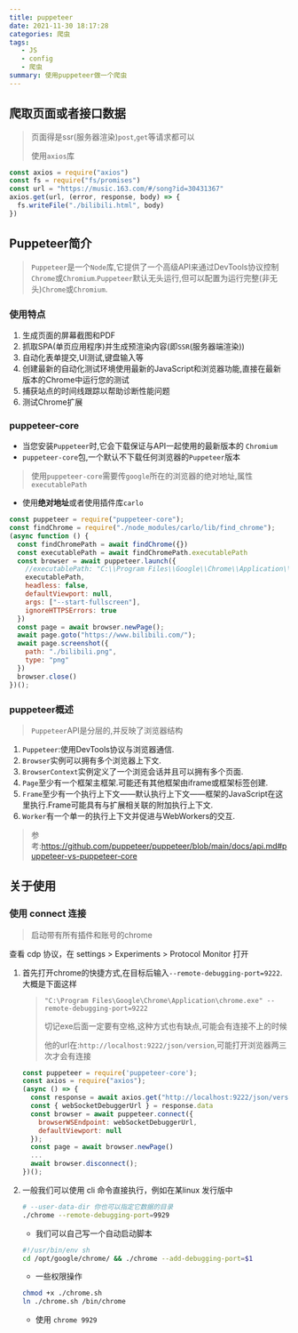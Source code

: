 ```yaml
---
title: puppeteer
date: 2021-11-30 18:17:28
categories: 爬虫
tags:
   - JS
   - config
   - 爬虫
summary: 使用puppeteer做一个爬虫
---
```


## 爬取页面或者接口数据

> 页面得是ssr(服务器渲染)`post`,`get`等请求都可以
>
> 使用`axios`库

```js
const axios = require("axios")
const fs = require("fs/promises")
const url = "https://music.163.com/#/song?id=30431367"
axios.get(url, (error, response, body) => {
  fs.writeFile("./bilibili.html", body)
})
```

## Puppeteer简介

>`Puppeteer`是一个`Node`库,它提供了一个高级API来通过DevTools协议控制`Chrome`或`Chromium`.`Puppeteer`默认无头运行,但可以配置为运行完整(非无头)`Chrome`或`Chromium`.

### 使用特点

1. 生成页面的屏幕截图和PDF
2. 抓取SPA(单页应用程序)并生成预渲染内容(即`SSR`(服务器端渲染))
3. 自动化表单提交,UI测试,键盘输入等
4. 创建最新的自动化测试环境使用最新的JavaScript和浏览器功能,直接在最新版本的Chrome中运行您的测试
5. 捕获站点的时间线跟踪以帮助诊断性能问题
6. 测试Chrome扩展

### puppeteer-core

* 当您安装`Puppeteer`时,它会下载保证与API一起使用的最新版本的 `Chromium`
* `puppeteer-core`包,一个默认不下载任何浏览器的`Puppeteer`版本

> 使用`puppeteer-core`需要传`google`所在的浏览器的绝对地址,属性`executablePath`

* 使用**绝对地址**或者使用插件库`carlo`

```js
const puppeteer = require("puppeteer-core");
const findChrome = require("./node_modules/carlo/lib/find_chrome");
(async function () {
  const findChromePath = await findChrome({})
  const executablePath = await findChromePath.executablePath
  const browser = await puppeteer.launch({
    //executablePath: "C:\\Program Files\\Google\\Chrome\\Application\\chrome.exe",
    executablePath,
    headless: false,
    defaultViewport: null,
    args: ["--start-fullscreen"],
    ignoreHTTPSErrors: true
  })
  const page = await browser.newPage();
  await page.goto("https://www.bilibili.com/");
  await page.screenshot({
    path: "./bilibili.png",
    type: "png"
  })
  browser.close()
})();
```

### puppeteer概述

> `Puppeteer`API是分层的,并反映了浏览器结构

1. `Puppeteer`:使用DevTools协议与浏览器通信.
2. `Browser`实例可以拥有多个浏览器上下文.
3. `BrowserContext`实例定义了一个浏览会话并且可以拥有多个页面.
4. `Page`至少有一个框架主框架.可能还有其他框架由iframe或框架标签创建.
5. `Frame`至少有一个执行上下文——默认执行上下文——框架的JavaScript在这里执行.Frame可能具有与扩展相关联的附加执行上下文.
6. `Worker`有一个单一的执行上下文并促进与WebWorkers的交互.

> 参考:<https://github.com/puppeteer/puppeteer/blob/main/docs/api.md#puppeteer-vs-puppeteer-core>

## 关于使用

### 使用 connect 连接

> 启动带有所有插件和账号的chrome

查看 cdp 协议，在 settings > Experiments > Protocol Monitor 打开

1. 首先打开chrome的快捷方式,在目标后输入`--remote-debugging-port=9222`.大概是下面这样

   >`"C:\Program Files\Google\Chrome\Application\chrome.exe" --remote-debugging-port=9222`
   >
   >切记exe后面一定要有空格,这种方式也有缺点,可能会有连接不上的时候
   >
   >他的url在:`http://localhost:9222/json/version`,可能打开浏览器两三次才会有连接

   ```js
   const puppeteer = require('puppeteer-core');
   const axios = require("axios");
   (async () => {
     const response = await axios.get("http://localhost:9222/json/version")
     const { webSocketDebuggerUrl } = response.data
     const browser = await puppeteer.connect({
       browserWSEndpoint: webSocketDebuggerUrl,
       defaultViewport: null
     });
     const page = await browser.newPage()
     ...
     await browser.disconnect();
   })();
   ```

2. 一般我们可以使用 cli 命令直接执行，例如在某linux 发行版中

   ```bash
   # --user-data-dir 你也可以指定它数据的目录
   ./chrome --remote-debugging-port=9929
   ```

   * 我们可以自己写一个自动启动脚本

   ```bash
   #!/usr/bin/env sh
   cd /opt/google/chrome/ && ./chrome --add-debugging-port=$1
   ```

   * 一些权限操作

   ```bash
   chmod +x ./chrome.sh
   ln ./chrome.sh /bin/chrome
   ```

   * 使用 `chrome 9929`
